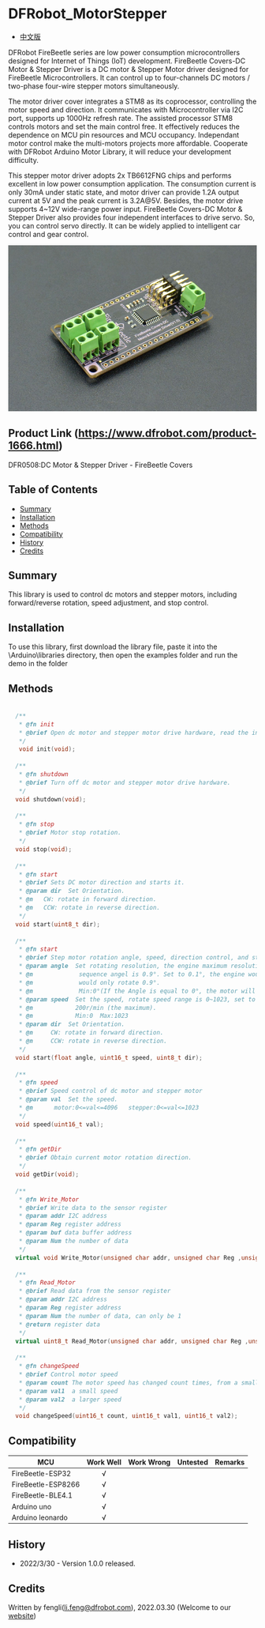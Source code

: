 # DFRobot_MotorStepper
- [中文版](./README_CN.md)

DFRobot FireBeetle series are low power consumption microcontrollers designed for Internet of Things (IoT) development. FireBeetle Covers-DC Motor & Stepper Driver is a DC motor & Stepper Motor driver designed for FireBeetle Microcontrollers. It can control up to four-channels DC motors / two-phase four-wire stepper motors simultaneously.<br>

The motor driver cover integrates a STM8 as its coprocessor, controlling the motor speed and direction. It communicates with Microcontroller via I2C port, supports up 1000Hz refresh rate. The assisted processor STM8 controls motors and set the main control free. It effectively reduces the dependence on MCU pin resources and MCU occupancy. Independant motor control make the multi-motors projects more affordable. Cooperate with DFRobot Arduino Motor Library, it will reduce your development difficulty.<br>

This stepper motor driver adopts 2x TB6612FNG chips and performs excellent in low power consumption application. The consumption current is only 30mA under static state, and motor driver can provide 1.2A output current at 5V and the peak current is 3.2A@5V. Besides, the motor drive supports 4~12V wide-range power input. FireBeetle Covers-DC Motor & Stepper Driver also provides four independent interfaces to drive servo. So, you can control servo directly. It can be widely applied to intelligent car control and gear control.<br>

![Product Image](./resources/images/DFR0508.jpg)

## Product Link (https://www.dfrobot.com/product-1666.html)
 DFR0508:DC Motor & Stepper Driver - FireBeetle Covers
## Table of Contents

* [Summary](#summary)
* [Installation](#installation)
* [Methods](#methods)
* [Compatibility](#compatibility)
* [History](#history)
* [Credits](#credits)

## Summary

This library is used to control dc motors and stepper motors, including forward/reverse rotation, speed adjustment, and stop control.

## Installation

To use this library, first download the library file, paste it into the \Arduino\libraries directory, then open the examples folder and run the demo in the folder

## Methods

```C++

  /**
   * @fn init
   * @brief Open dc motor and stepper motor drive hardware, read the information.
   */
   void init(void);

  /**
   * @fn shutdown
   * @brief Turn off dc motor and stepper motor drive hardware.
   */
  void shutdown(void);

  /**
   * @fn stop
   * @brief Motor stop rotation.
   */
  void stop(void);

  /**
   * @fn start
   * @brief Sets DC motor direction and starts it.
   * @param dir  Set Orientation.
   * @n   CW: rotate in forward direction.
   * @n   CCW: rotate in reverse direction.
   */
  void start(uint8_t dir);

  /**
   * @fn start
   * @brief Step motor rotation angle, speed, direction control, and starts it.
   * @param angle  Set rotating resolution, the engine maximum resolution is 0.9°,which means the munimum
   * @n             sequence angel is 0.9°. Set to 0.1°, the engine would not rotate; set to 1°, the engine
   * @n             would only rotate 0.9°.
   * @n             Min:0°(If the Angle is equal to 0°, the motor will not stop spinning)
   * @param speed  Set the speed, rotate speed range is 0~1023, set to 0 means 0r/min; set to 1023 means
   * @n            200r/min (the maximum).
   * @n            Min:0  Max:1023
   * @param dir  Set Orientation.
   * @n     CW: rotate in forward direction.
   * @n     CCW: rotate in reverse direction.
   */
  void start(float angle, uint16_t speed, uint8_t dir);

  /**
   * @fn speed
   * @brief Speed control of dc motor and stepper motor
   * @param val  Set the speed.
   * @n      motor:0<=val<=4096   stepper:0<=val<=1023
   */
  void speed(uint16_t val);

  /**
   * @fn getDir
   * @brief Obtain current motor rotation direction.
   */
  void getDir(void);
  
  /**
   * @fn Write_Motor
   * @brief Write data to the sensor register
   * @param addr I2C address
   * @param Reg register address
   * @param buf data buffer address
   * @param Num the number of data
   */
  virtual void Write_Motor(unsigned char addr, unsigned char Reg ,unsigned char *buf, unsigned char Num);
  
  /**
   * @fn Read_Motor
   * @brief Read data from the sensor register
   * @param addr I2C address
   * @param Reg register address
   * @param Num the number of data, can only be 1
   * @return register data
   */
  virtual uint8_t Read_Motor(unsigned char addr, unsigned char Reg ,unsigned char Num );

  /**
   * @fn changeSpeed
   * @brief Control motor speed
   * @param count The motor speed has changed count times, from a small speed to a larger one.
   * @param val1  a small speed
   * @param val2  a larger speed
   */
  void changeSpeed(uint16_t count, uint16_t val1, uint16_t val2);
```

## Compatibility

MCU                | Work Well | Work Wrong | Untested  | Remarks
------------------ | :----------: | :----------: | :---------: | -----
FireBeetle-ESP32  |      √       |             |            | 
FireBeetle-ESP8266  |      √       |             |            | 
FireBeetle-BLE4.1 |      √       |             |            | 
Arduino uno |      √       |             |            | 
Arduino leonardo |      √       |             |            | 

## History


- 2022/3/30 - Version 1.0.0 released.
## Credits

Written by fengli(li.feng@dfrobot.com), 2022.03.30 (Welcome to our [website](https://www.dfrobot.com/))

